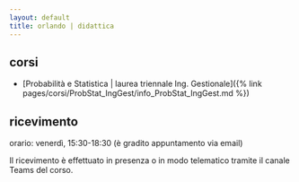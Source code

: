 ```yaml
---
layout: default
title: orlando | didattica
---
```

 
## corsi

- [Probabilità e Statistica \| laurea triennale Ing. Gestionale]({% link pages/corsi/ProbStat_IngGest/info_ProbStat_IngGest.md %}) 
<!-- - [Fondamenti di Matematica e Statistica \| corso di studi in Costruzioni e Gestione Ambientale e Territoriale]({% link pages/corsi/FondMatStat_CostrGestAmbTer/info_FondMatStat_CostrGestAmbTer.md %})  -->


## ricevimento

orario: venerdì, 15:30-18:30 (è gradito appuntamento via email) 

Il ricevimento è effettuato in presenza o in modo telematico tramite il canale Teams del corso. 
<!-- la piattaforma Microsoft Teams seguendo [questo  link](https://teams.microsoft.com/l/meetup-join/19%3ameeting_MWIyODdmZGUtYTRmZS00NTNiLTgyNDAtZTU1YzljZTViMzVk%40thread.v2/0?context=%7b%22Tid%22%3a%225b406aab-a1f1-4f13-a7aa-dd573da3d332%22%2c%22Oid%22%3a%2274949032-5996-42ed-891e-5eb4822ea4a8%22%7d).-->
